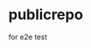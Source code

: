 # publicrepo
for e2e test


























































































































































































































































































































































































































































































































































































































































































































































































































































































































































































































































































































































































































































































































































































































































































































































